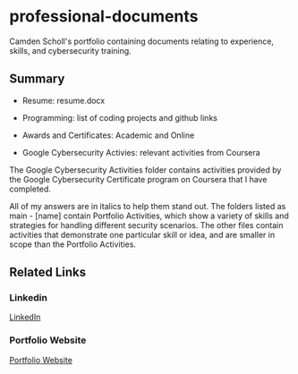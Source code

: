 # professional-documents
Camden Scholl's portfolio containing documents relating to experience, skills, and cybersecurity training.

## Summary
- Resume: resume.docx

- Programming: list of coding projects and github links

- Awards and Certificates: Academic and Online

- Google Cybersecurity Activies: relevant activities from Coursera


The Google Cybersecurity Activities folder contains activities provided by the Google Cybersecurity Certificate program on Coursera that I have completed.

All of my answers are in italics to help them stand out. The folders listed as main - [name] contain Portfolio Activities, which show a variety of skills and strategies for handling different security scenarios. The other files contain activities that demonstrate one particular skill or idea, and are smaller in scope than the Portfolio Activities.


## Related Links

### Linkedin
[LinkedIn](https://www.linkedin.com/in/camden-scholl)
### Portfolio Website
[Portfolio Website](https://camdenscholl.vercel.app/)
